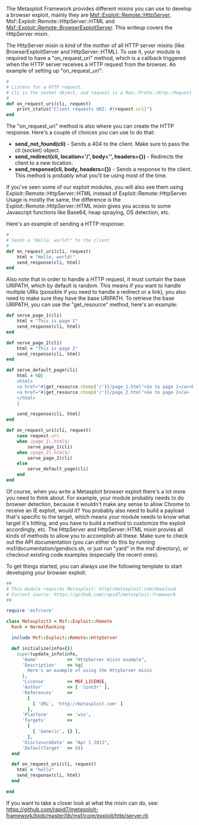 The Metasploit Framework provides different mixins you can use to develop a browser exploit, mainly they are [Msf::Exploit::Remote::HttpServer](https://github.com/rapid7/metasploit-framework/wiki/How-to-write-a-browser-exploit-using-HttpServer), Msf::Exploit::Remote::HttpServer::HTML and [Msf::Exploit::Remote::BrowserExploitServer](https://github.com/rapid7/metasploit-framework/wiki/How-to-write-a-browser-exploit-using-BrowserExploitServer). This writeup covers the HttpServer mixin.

The HttpServer mixin is kind of the mother of all HTTP server mixins (like BrowserExploitServer and HttpServer::HTML). To use it, your module is required to have a "on_request_uri" method, which is a callback triggered when the HTTP server receives a HTTP request from the browser. An example of setting up "on_request_uri":

```ruby
#
# Listens for a HTTP request.
# cli is the socket object, and request is a Rex::Proto::Http::Request object
#
def on_request_uri(cli, request)
	print_status("Client requests URI: #{request.uri}")
end
```

The "on_request_uri" method is also where you can create the HTTP response. Here's a couple of choices you can use to do that:

* **send_not_found(cli)** - Sends a 404 to the client. Make sure to pass the cli (socket) object.
* **send_redirect(cli, location='/', body='', headers={})** - Redirects the client to a new location.
* **send_response(cli, body, headers={})** - Sends a response to the client. This method is probably what you'll be using most of the time.

If you've seen some of our exploit modules, you will also see them using Exploit::Remote::HttpServer::HTML instead of Exploit::Remote::HttpServer. Usage is mostly the same, the difference is the Exploit::Remote::HttpServer::HTML mixin gives you access to some Javascript functions like Base64, heap spraying, OS detection, etc.

Here's an example of sending a HTTP response:

```ruby
#
# Sends a "Hello, world!" to the client
#
def on_request_uri(cli, request)
	html = "Hello, world!"
	send_response(cli, html)
end
```

Also note that in order to handle a HTTP request, it must contain the base URIPATH, which by default is random. This means if you want to handle multiple URIs (possible if you need to handle a redirect or a link), you also need to make sure they have the base URIPATH. To retrieve the base URIPATH, you can use the "get_resource" method, here's an example:

```ruby
def serve_page_1(cli)
	html = "This is page 1"
	send_response(cli, html)
end

def serve_page_2(cli)
	html = "This is page 2"
	send_response(cli, html)
end

def serve_default_page(cli)
	html = %Q|
	<html>
	<a href="#{get_resource.chomp('/')}/page_1.html">Go to page 1</a><br>
	<a href="#{get_resource.chomp('/')}/page_2.html">Go to page 2</a>
	</html>
	|

	send_response(cli, html)
end

def on_request_uri(cli, request)
	case request.uri
	when /page_1\.html$/
		serve_page_1(cli)
	when /page_2\.html$/
		serve_page_2(cli)
	else
		serve_default_page(cli)
	end
end
```

Of course, when you write a Metasploit browser exploit there's a lot more you need to think about. For example, your module probably needs to do browser detection, because it wouldn't make any sense to allow Chrome to receive an IE exploit, would it? You probably also need to build a payload that's specific to the target, which means your module needs to know what target it's hitting, and you have to build a method to customize the exploit accordingly, etc. The HttpServer and HttpServer::HTML mixin provies all kinds of methods to allow you to accomplish all these. Make sure to check out the API documentation (you can either do this by running msf/documentation/gendocs.sh, or just run "yard" in the msf directory), or checkout existing code examples (especially the recent ones).

To get things started, you can always use the following template to start developing your browser exploit:

```ruby
##
# This module requires Metasploit: http//metasploit.com/download
# Current source: https://github.com/rapid7/metasploit-framework
##

require 'msf/core'

class Metasploit3 < Msf::Exploit::Remote
  Rank = NormalRanking

  include Msf::Exploit::Remote::HttpServer

  def initialize(info={})
    super(update_info(info,
      'Name'           => "HttpServer mixin example",
      'Description'    => %q{
        Here's an example of using the HttpServer mixin
      },
      'License'        => MSF_LICENSE,
      'Author'         => [ 'sinn3r' ],
      'References'     => 
        [
          [ 'URL', 'http://metasploit.com' ]
        ],
      'Platform'       => 'win',
      'Targets'        =>
        [
          [ 'Generic', {} ],
        ],
      'DisclosureDate' => "Apr 1 2013",
      'DefaultTarget'  => 0))
  end

  def on_request_uri(cli, request)
    html = "hello"
    send_response(cli, html)
  end

end
```

If you want to take a closer look at what the mixin can do, see:
https://github.com/rapid7/metasploit-framework/blob/master/lib/msf/core/exploit/http/server.rb